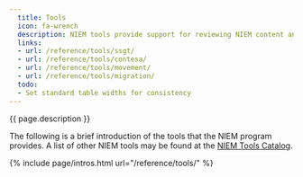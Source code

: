 ```yaml
---
  title: Tools
  icon: fa-wrench
  description: NIEM tools provide support for reviewing NIEM content and developing NIEM domains and exchanges.
  links:
  - url: /reference/tools/ssgt/
  - url: /reference/tools/contesa/
  - url: /reference/tools/movement/
  - url: /reference/tools/migration/
  todo:
  - Set standard table widths for consistency
---
```


{{ page.description }}

The following is a brief introduction of the tools that the NIEM program provides.  A list of other NIEM tools may be found at the [NIEM Tools Catalog](https://www.niem.gov/tools-catalog).

{% include page/intros.html url="/reference/tools/" %}
